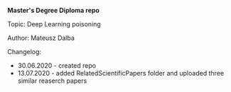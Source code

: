 <b> Master's Degree Diploma repo </b>

Topic: 
Deep Learning poisoning

Author: 
Mateusz Dalba


Changelog:
- 30.06.2020 - created repo
- 13.07.2020 - added RelatedScientificPapers folder and uploaded three similar reaserch papers 
